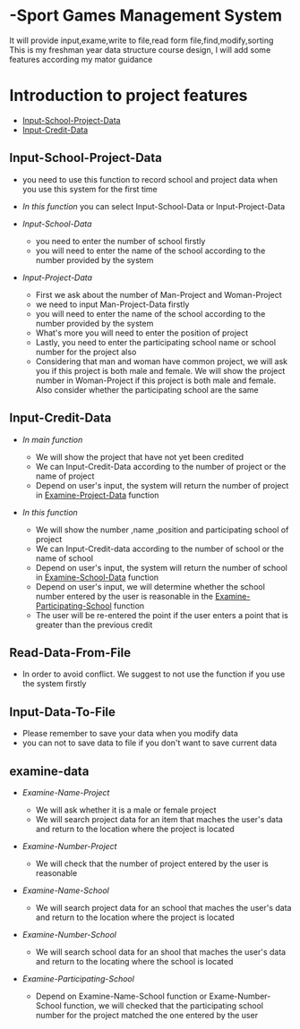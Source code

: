 # -Sport Games Management System
It will provide input,exame,write to file,read form file,find,modify,sorting  
This is my freshman year data structure course design, I will add some features according my mator guidance  

Introduction to project features
================================

<!--ts-->
   * [Input-School-Project-Data](#Input-School-Project-Data)
   * [Input-Credit-Data](#Input-Credit-Data)
<!--te-->

## Input-School-Project-Data
   - you need to use this function to record school and project data when you use this system for the first time
   
   - *In this function* you can select Input-School-Data or Input-Project-Data  

   - *Input-School-Data* 
      - you need to enter the number of school firstly
      - you will need to enter the name of the school according to the number provided by the system  

   - *Input-Project-Data*
      - First we ask about the number of Man-Project and Woman-Project
      - we need to input Man-Project-Data firstly
      - you will need to enter the name of the school according to the number provided by the system
      - What's more you will need to enter the position of project
      - Lastly, you need to enter the participating school name or school number for the project also
      - Considering that man and woman have common project, we will ask you if this project is both male and female. We will show the project number in Woman-Project if this project is both male and female. Also consider whether the participating school are the same

## Input-Credit-Data
   - *In main function*
      - We will show the project that have not yet been credited
      - We can Input-Credit-Data according to the number of project or the name of project
      - Depend on user's input, the system will return the number of project in [Examine-Project-Data](#examine-data) function
    
   - *In this function*
       - We will show the number ,name ,position and participating school of project
       - We can Input-Credit-data according to the number of school or the name of school
       - Depend on user's input, the system will return the number of school in [Examine-School-Data](#examine-data) function
       - Depend on user's input, we will determine whether the school number entered by the user is reasonable in the [Examine-Participating-School](#examine-data) function
       - The user will be re-entered the point if the user enters a point that is greater than the previous credit

## Read-Data-From-File
   - In order to avoid conflict. We suggest to not use the function if you use the system firstly

## Input-Data-To-File
   - Please remember to save your data when you modify data
   - you can not to save data to file if you don't want to save current data

##

## examine-data
   - *Examine-Name-Project*
      - We will ask whether it is a male or female project
      - We will search project data for an item that maches the user's data and return to the location where the project is located
      
   - *Examine-Number-Project*
      - We will check that the number of project entered by the user is reasonable
      
   - *Examine-Name-School*
      - We will search project data for an school that maches the user's data and return to the location where the project is located
      
   - *Examine-Number-School*
      - We will search school data for an shool that maches the user's data and return to the locating where the school is located
   
   - *Examine-Participating-School*
      - Depend on Examine-Name-School function or Exame-Number-School function, we will checked that the participating school number for the project matched the one entered by the user

